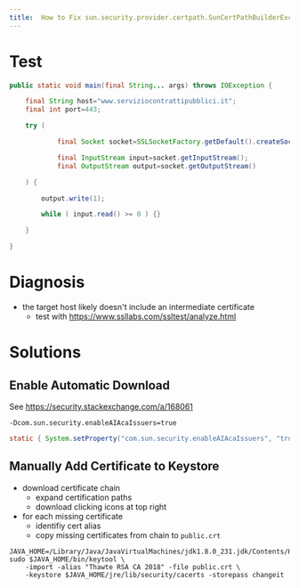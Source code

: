 ```yaml
---
title:  How to Fix sun.security.provider.certpath.SunCertPathBuilderException
---
```


# Test

```java
public static void main(final String... args) throws IOException {

    final String host="www.serviziocontrattipubblici.it";
    final int port=443;

    try (

            final Socket socket=SSLSocketFactory.getDefault().createSocket(host, port);

            final InputStream input=socket.getInputStream();
            final OutputStream output=socket.getOutputStream()

    ) {

        output.write(1);

        while ( input.read() >= 0 ) {}

    }

}
```

# Diagnosis

- the target host likely doesn't include an intermediate certificate
  - test with https://www.ssllabs.com/ssltest/analyze.html

# Solutions

## Enable Automatic Download

See https://security.stackexchange.com/a/168061

```
-Dcom.sun.security.enableAIAcaIssuers=true
```

```java
static { System.setProperty("com.sun.security.enableAIAcaIssuers", "true"); }
```

## Manually Add Certificate to Keystore

- download certificate chain
  - expand certification paths
  - download clicking icons at top right
- for each missing certificate
  - identifiy cert alias
  - copy missing certificates from chain to `public.crt`

```shell
JAVA_HOME=/Library/Java/JavaVirtualMachines/jdk1.8.0_231.jdk/Contents/Home/ sudo $JAVA_HOME/bin/keytool \
    -import -alias "Thawte RSA CA 2018" -file public.crt \
    -keystore $JAVA_HOME/jre/lib/security/cacerts -storepass changeit
```
